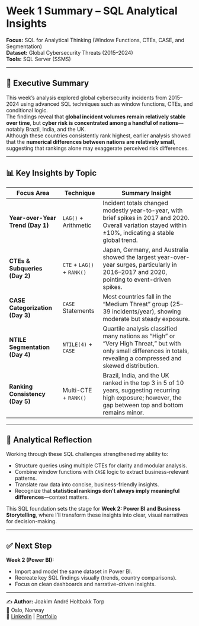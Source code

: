 # Week 1 Summary – SQL Analytical Insights

**Focus:** SQL for Analytical Thinking (Window Functions, CTEs, CASE, and Segmentation)  
**Dataset:** Global Cybersecurity Threats (2015–2024)  
**Tools:** SQL Server (SSMS)

---

## 🧠 Executive Summary
This week’s analysis explored global cybersecurity incidents from 2015–2024 using advanced SQL techniques such as window functions, CTEs, and conditional logic.  
The findings reveal that **global incident volumes remain relatively stable over time**, but **cyber risk is concentrated among a handful of nations**—notably Brazil, India, and the UK.  
Although these countries consistently rank highest, earlier analysis showed that the **numerical differences between nations are relatively small**, suggesting that rankings alone may exaggerate perceived risk differences.

---

## 📊 Key Insights by Topic

| Focus Area | Technique | Summary Insight |
|-------------|------------|------------------|
| **Year-over-Year Trend (Day 1)** | `LAG()` + Arithmetic | Incident totals changed modestly year-to-year, with brief spikes in 2017 and 2020. Overall variation stayed within ±10%, indicating a stable global trend. |
| **CTEs & Subqueries (Day 2)** | `CTE` + `LAG()` + `RANK()` | Japan, Germany, and Australia showed the largest year-over-year surges, particularly in 2016–2017 and 2020, pointing to event-driven spikes. |
| **CASE Categorization (Day 3)** | `CASE` Statements | Most countries fall in the “Medium Threat” group (25–39 incidents/year), showing moderate but steady exposure. |
| **NTILE Segmentation (Day 4)** | `NTILE(4)` + `CASE` | Quartile analysis classified many nations as “High” or “Very High Threat,” but with only small differences in totals, revealing a compressed and skewed distribution. |
| **Ranking Consistency (Day 5)** | Multi-CTE + `RANK()` | Brazil, India, and the UK ranked in the top 3 in 5 of 10 years, suggesting recurring high exposure; however, the gap between top and bottom remains minor. |

---

## 🧩 Analytical Reflection
Working through these SQL challenges strengthened my ability to:
- Structure queries using multiple CTEs for clarity and modular analysis.  
- Combine window functions with `CASE` logic to extract business-relevant patterns.  
- Translate raw data into concise, business-friendly insights.  
- Recognize that **statistical rankings don’t always imply meaningful differences**—context matters.  

This SQL foundation sets the stage for **Week 2: Power BI and Business Storytelling**, where I’ll transform these insights into clear, visual narratives for decision-making.

---

## ✅ Next Step
**Week 2 (Power BI):**  
- Import and model the same dataset in Power BI.  
- Recreate key SQL findings visually (trends, country comparisons).  
- Focus on clean dashboards and narrative-driven insights.

---

✍️ **Author:** Joakim André Holtbakk Torp  
📍 Oslo, Norway  
🔗 [LinkedIn](#) | [Portfolio](#)
